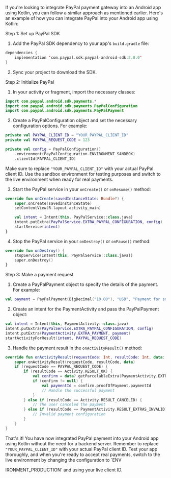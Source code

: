 If you're looking to integrate PayPal payment gateway into an Android app using Kotlin, you can follow a similar approach as mentioned earlier. Here's an example of how you can integrate PayPal into your Android app using Kotlin:

Step 1: Set up PayPal SDK

1. Add the PayPal SDK dependency to your app's `build.gradle` file:

```kotlin
dependencies {
    implementation 'com.paypal.sdk:paypal-android-sdk:2.0.0'
}
```

2. Sync your project to download the SDK.

Step 2: Initialize PayPal

1. In your activity or fragment, import the necessary classes:

```kotlin
import com.paypal.android.sdk.payments.*
import com.paypal.android.sdk.payments.PayPalConfiguration
import com.paypal.android.sdk.payments.PayPalPayment
```

2. Create a PayPalConfiguration object and set the necessary configuration options. For example:

```kotlin
private val PAYPAL_CLIENT_ID = "YOUR_PAYPAL_CLIENT_ID"
private val PAYPAL_REQUEST_CODE = 123

private val config = PayPalConfiguration()
    .environment(PayPalConfiguration.ENVIRONMENT_SANDBOX)
    .clientId(PAYPAL_CLIENT_ID)
```

Make sure to replace `"YOUR_PAYPAL_CLIENT_ID"` with your actual PayPal client ID. Use the sandbox environment for testing purposes and switch to the live environment when ready for real payments.

3. Start the PayPal service in your `onCreate()` or `onResume()` method:

```kotlin
override fun onCreate(savedInstanceState: Bundle?) {
    super.onCreate(savedInstanceState)
    setContentView(R.layout.activity_main)

    val intent = Intent(this, PayPalService::class.java)
    intent.putExtra(PayPalService.EXTRA_PAYPAL_CONFIGURATION, config)
    startService(intent)
}
```

4. Stop the PayPal service in your `onDestroy()` or `onPause()` method:

```kotlin
override fun onDestroy() {
    stopService(Intent(this, PayPalService::class.java))
    super.onDestroy()
}
```

Step 3: Make a payment request

1. Create a PayPalPayment object to specify the details of the payment. For example:

```kotlin
val payment = PayPalPayment(BigDecimal("10.00"), "USD", "Payment for something", PayPalPayment.PAYMENT_INTENT_SALE)
```

2. Create an intent for the PaymentActivity and pass the PayPalPayment object:

```kotlin
val intent = Intent(this, PaymentActivity::class.java)
intent.putExtra(PayPalService.EXTRA_PAYPAL_CONFIGURATION, config)
intent.putExtra(PaymentActivity.EXTRA_PAYMENT, payment)
startActivityForResult(intent, PAYPAL_REQUEST_CODE)
```

3. Handle the payment result in the `onActivityResult()` method:

```kotlin
override fun onActivityResult(requestCode: Int, resultCode: Int, data: Intent?) {
    super.onActivityResult(requestCode, resultCode, data)
    if (requestCode == PAYPAL_REQUEST_CODE) {
        if (resultCode == Activity.RESULT_OK) {
            val confirm = data?.getParcelableExtra(PaymentActivity.EXTRA_RESULT_CONFIRMATION) as? PaymentConfirmation
            if (confirm != null) {
                val paymentId = confirm.proofOfPayment.paymentId
                // Handle the successful payment
            }
        } else if (resultCode == Activity.RESULT_CANCELED) {
            // The user canceled the payment
        } else if (resultCode == PaymentActivity.RESULT_EXTRAS_INVALID) {
            // Invalid payment configuration
        }
    }
}
```

That's it! You have now integrated PayPal payment into your Android app using Kotlin without the need for a backend server. Remember to replace `"YOUR_PAYPAL_CLIENT_ID"` with your actual PayPal client ID. Test your app thoroughly, and when you're ready to accept real payments, switch to the live environment by changing the configuration to `ENV

IRONMENT_PRODUCTION` and using your live client ID.
